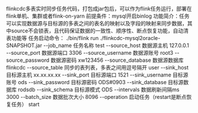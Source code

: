 flinkcdc多表实时同步任务代码，打包成jar包后，可以作为flink任务运行，部署在flink单机、集群或者flink-on-yarn
前提条件：mysql开启binlog
功能简介：任务可以实现数据源与目标源的多表之间的表名的映射以及字段的映射来同步数据，其中source不会锁表，且代码保证数据的一致性、顺序性、断点恢复功能，自动清表功能等
任务启动命令：
./bin/flink run ./flinkcdc-mysql2oracle-SNAPSHOT.jar
--job_name       任务名称
test
--source_host    数据源主机
127.0.0.1
--source_port    数据源端口
3306
--source_username    数据源账号
root3
--source_password    数据源密码
xw123456 
--source_database    数据源数据库
flinkcdc
--source_table       同步的表列表，多表之间用逗号隔开
user
--sink_host          目标源主机
xx.xx.xx.xx
--sink_port          目标源端口
1521
--sink_username      目标源账号
ods
--sink_password      目标源密码
ODS#0903
--sink_database      目标源数据库
rodsdb
--sink_schema        目标源模式
ODS
--intervals          数据刷新间隔ms
3000
--batch_size         数据批次大小
8096
--operation          启动任务（restart是断点恢复任务）
start
